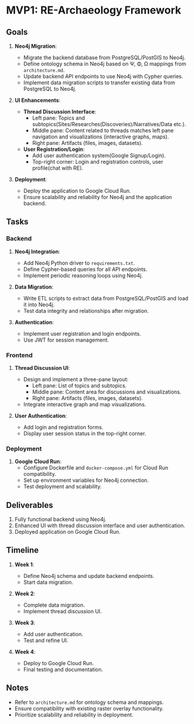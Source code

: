 # MVP1: RE-Archaeology Framework

## Goals

1. **Neo4j Migration**:
   - Migrate the backend database from PostgreSQL/PostGIS to Neo4j.
   - Define ontology schema in Neo4j based on Ψ, Φ, Ω mappings from `architecture.md`.
   - Update backend API endpoints to use Neo4j with Cypher queries.
   - Implement data migration scripts to transfer existing data from PostgreSQL to Neo4j.

2. **UI Enhancements**:
   - **Thread Discussion Interface**:
     - Left pane: Topics and subtopics(Sites/Researches(Discoveries)/Narratives/Data etc.).
     - Middle pane: Content related to threads matches left pane navigation and visualizations (interactive graphs, maps).
     - Right pane: Artifacts (files, images, datasets).
   - **User Registration/Login**:
     - Add user authentication system(Google Signup/Login).
     - Top-right corner: Login and registration controls, user profile(chat with RE).

3. **Deployment**:
   - Deploy the application to Google Cloud Run.
   - Ensure scalability and reliability for Neo4j and the application backend.

## Tasks

### Backend
1. **Neo4j Integration**:
   - Add Neo4j Python driver to `requirements.txt`.
   - Define Cypher-based queries for all API endpoints.
   - Implement periodic reasoning loops using Neo4j.

2. **Data Migration**:
   - Write ETL scripts to extract data from PostgreSQL/PostGIS and load it into Neo4j.
   - Test data integrity and relationships after migration.

3. **Authentication**:
   - Implement user registration and login endpoints.
   - Use JWT for session management.

### Frontend
1. **Thread Discussion UI**:
   - Design and implement a three-pane layout:
     - Left pane: List of topics and subtopics.
     - Middle pane: Content area for discussions and visualizations.
     - Right pane: Artifacts (files, images, datasets).
   - Integrate interactive graph and map visualizations.

2. **User Authentication**:
   - Add login and registration forms.
   - Display user session status in the top-right corner.

### Deployment
1. **Google Cloud Run**:
   - Configure Dockerfile and `docker-compose.yml` for Cloud Run compatibility.
   - Set up environment variables for Neo4j connection.
   - Test deployment and scalability.

## Deliverables

1. Fully functional backend using Neo4j.
2. Enhanced UI with thread discussion interface and user authentication.
3. Deployed application on Google Cloud Run.

## Timeline

1. **Week 1**:
   - Define Neo4j schema and update backend endpoints.
   - Start data migration.

2. **Week 2**:
   - Complete data migration.
   - Implement thread discussion UI.

3. **Week 3**:
   - Add user authentication.
   - Test and refine UI.

4. **Week 4**:
   - Deploy to Google Cloud Run.
   - Final testing and documentation.

## Notes

- Refer to `architecture.md` for ontology schema and mappings.
- Ensure compatibility with existing raster overlay functionality.
- Prioritize scalability and reliability in deployment.